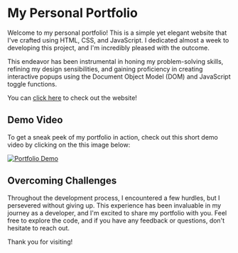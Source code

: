 # My Personal Portfolio

Welcome to my personal portfolio! This is a simple yet elegant website that I've crafted using HTML, CSS, and JavaScript. I dedicated almost a week to developing this project, and I'm incredibly pleased with the outcome. 

This endeavor has been instrumental in honing my problem-solving skills, refining my design sensibilities, and gaining proficiency in creating interactive popups using the Document Object Model (DOM) and JavaScript toggle functions. 

You can [click here](https://williamferns.com) to check out the website!

## Demo Video

To get a sneak peek of my portfolio in action, check out this short demo video by clicking on the this image below:

[![Portfolio Demo](https://cdn.discordapp.com/attachments/1107675935882358875/1149549529801175130/personal_portofolio.png)](https://www.youtube.com/watch?v=TsW9NgqxPp8&ab_channel=willCodes)

## Overcoming Challenges

Throughout the development process, I encountered a few hurdles, but I persevered without giving up. This experience has been invaluable in my journey as a developer, and I'm excited to share my portfolio with you. Feel free to explore the code, and if you have any feedback or questions, don't hesitate to reach out.

Thank you for visiting!
